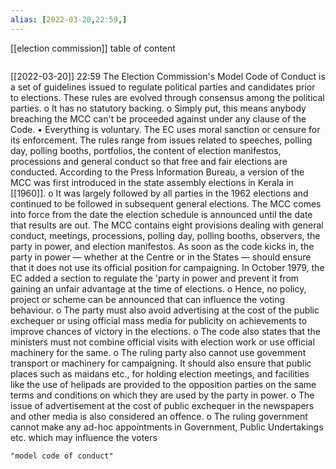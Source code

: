```yaml
---
alias: [2022-03-20,22:59,]
---
```

[[election commission]]
table of content
```toc
```

[[2022-03-20]] 22:59
The Election Commission's Model Code of Conduct is a set of guidelines issued to regulate political parties and candidates prior to elections.
These rules are evolved through consensus among the political parties.
o It has no statutory backing.
o Simply put, this means anybody breaching the MCC can't be proceeded against under any clause of the Code.
• Everything is voluntary. The EC uses moral sanction or censure for its enforcement.
The rules range from issues related to speeches, polling day, polling booths, portfolios, the content of election manifestos, processions and general conduct so that free and fair elections are conducted.
According to the Press Information Bureau, a version of the MCC was first introduced in the state assembly elections in Kerala in [[1960]].
o It was largely followed by all parties in the 1962 elections and continued to be followed in subsequent general elections.
The MCC comes into force from the date the election schedule is announced until the date that results are out.
The MCC contains eight provisions dealing with general conduct, meetings, processions, polling day, polling booths, observers, the party in power, and election manifestos.
As soon as the code kicks in, the party in power — whether at the Centre or in the States — should ensure that it does not use its official position for campaigning.
In October 1979, the EC added a section to regulate the 'party in power and prevent it from gaining an unfair advantage at the time of elections.
o Hence, no policy, project or scheme can be announced that can influence the voting behaviour.
o The party must also avoid advertising at the cost of the public exchequer or using official mass media for publicity on achievements to improve chances of victory in the elections.
o The code also states that the ministers must not combine official visits with election work or use official machinery for the same.
o The ruling party also cannot use govemment transport or machinery for campaigning. It should also ensure that public places such as maidans etc., for holding
election meetings, and facilities like the use of helipads are provided to the opposition parties on the same terms and conditions on which they are used by the party in power.
o The issue of advertisement at the cost of public exchequer in the newspapers and other media is also considered an offence.
o The ruling government cannot make any ad-hoc appointments in Government, Public Undertakings etc. which may influence the voters
```query
"model code of conduct"
```